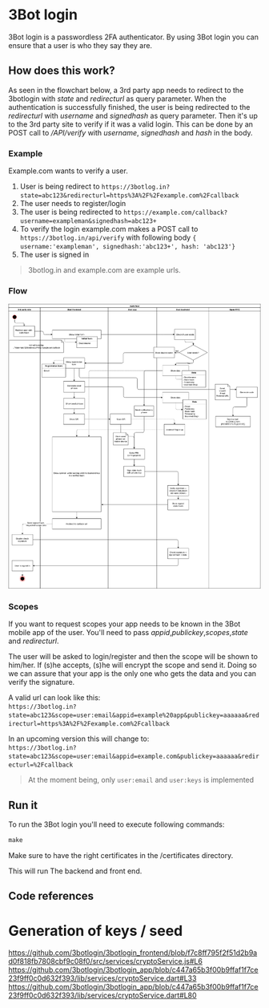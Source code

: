 # 3Bot login
3Bot login is a passwordless 2FA authenticator.
By using 3Bot login you can ensure that a user is who they say they are.

## How does this work?
As seen in the flowchart below, a 3rd party app needs to redirect to the 3botlogin with *state* and *redirecturl* as query parameter. When the authentication is successfully finished, the user is being redirected to the *redirecturl* with *username* and *signedhash* as query parameter.
Then it's up to the 3rd party site to verify if it was a valid login. This can be done by an POST call to */API/verify* with *username*, *signedhash* and *hash* in the body. 

### Example
Example.com wants to verify a user.
1) User is being redirect to `https://3botlog.in?state=abc123&redirecturl=https%3A%2F%2Fexample.com%2Fcallback`
2) The user needs to register/login
3) The user is being redirected to `https://example.com/callback?username=exampleman&signedhash=abc123+`
4) To verify the login example.com makes a POST call to `https://3botlog.in/api/verify` with following body `{ username:'exampleman', signedhash:'abc123+', hash: 'abc123'}`
5) The user is signed in

> 3botlog.in and example.com are example urls. 

### Flow
![Auth flow](https://github.com/3botlogin/3botlogin/blob/1c0f360db07fd80ab5723ff3c11dd421cc04df82/docs/images/Scheme.png)

### Scopes
If you want to request scopes your app needs to be known in the 3Bot mobile app of the user.
You'll need to pass *appid*,*publickey*,*scopes*,*state* and *redirecturl*.

The user will be asked to login/register and then the scope will be shown to him/her. If (s)he accepts, (s)he will encrypt the scope and send it. Doing so we can assure that your app is the only one who gets the data and you can verify the signature.

A valid url can look like this:  
`https://3botlog.in?state=abc123&scope=user:email&appid=example%20app&publickey=aaaaaa&redirecturl=https%3A%2F%2Fexample.com%2Fcallback`

In an upcoming version this will change to:  
`https://3botlog.in?state=abc123&scope=user:email&appid=example.com&publickey=aaaaaa&redirecturl=%2Fcallback`


> At the moment being, only `user:email` and `user:keys` is implemented

## Run it
To run the 3Bot login you'll need to execute following commands:
```cmd
make 
```
Make sure to have the right certificates in the /certificates directory.

This will run The backend and front end.

## Code references

# Generation of keys / seed
https://github.com/3botlogin/3botlogin_frontend/blob/f7c8ff795f2f51d2b9ad0f818fb7808cbf9c08f0/src/services/cryptoService.js#L6
https://github.com/3botlogin/3botlogin_app/blob/c447a65b3f00b9ffaf1f7ce23f9ff0c0d632f393/lib/services/cryptoService.dart#L33
https://github.com/3botlogin/3botlogin_app/blob/c447a65b3f00b9ffaf1f7ce23f9ff0c0d632f393/lib/services/cryptoService.dart#L80

